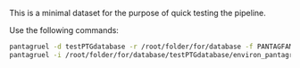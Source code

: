 This is a minimal dataset for the purpose of quick testing the pipeline.

Use the following commands:

```sh
pantagruel -d testPTGdatabase -r /root/folder/for/database -f PANTAGFAM -I e.mail@institu.ti.on -L repository/pantagruel/test/NCBI_Assembly_accession_ids_test_10Brady init
pantagruel -i /root/folder/for/database/testPTGdatabase/environ_pantagruel_testPTGdatabase.sh all
```
